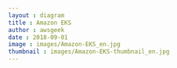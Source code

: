 ```yaml
---
layout : diagram
title : Amazon EKS
author : awsgeek
date : 2018-09-01
image : images/Amazon-EKS_en.jpg
thumbnail : images/Amazon-EKS-thumbnail_en.jpg
---
```

